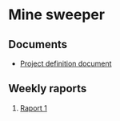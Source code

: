 
# Mine sweeper

## Documents
- [Project definition document](./documentation/projectdefinition.md)

## Weekly raports
1. [Raport 1](./weeklyreports/weeklyreport1.md)
